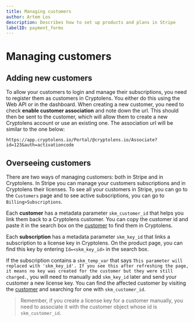 ```yaml
---
title: Managing customers
author: Artem Los
description: Describes how to set up products and plans in Stripe
labelID: payment_forms
---
```


# Managing customers

## Adding new customers

To allow your customers to login and manage their subscriptions, you need to register them as customers in Cryptolens. You either do this using the Web API or in the dashboard. When creating a new customer, you need to check **enable customer association** and note down the url. This should then be sent to the customer, which will allow them to create a new Cryptolens account or use an existing one. The association url will be similar to the one below:

```
https://app.cryptolens.io/Portal/@cryptolens.io/Associate?id=123&auth=activationcode
```

## Overseeing customers

There are two ways of managing customers: both in Stripe and in Cryptolens. In Stripe you can manage your customers subscriptions and in Cryptolens their licenses. To see all your customers in Stripe, you can go to the `Customers` page and to see active subscriptions, you can go to `Billing>Subscriptions`.

Each **customer** has a metadata parameter `skm_customer_id` that helps you link them back to a Cryptolens customer. You can copy the customer id and paste it in the search box on the [customer](https://app.cryptolens.io/Customer) to find them in Cryptolens.

Each **subscription** has a metadata parameter `skm_key_id` that links a subscription to a license key in Cryptolens. On the product page, you can find this key by entering `Id=<skm_key_id>` in the search box.

If the subscription contains a `skm_temp_var` that says `This parameter will replaced with 'skm_key_id'. If you see this after refreshing the page, it means no key was created for the customer but they were still charged.`, you will need to manually add `skm_key_id` later and send your customer a new license key. You can find the affected customer by visiting the [customer](https://app.cryptolens.io/Customer) and searching for one with `skm_customer_id`.

> Remember, if you create a license key for a customer manually, you need to associate it with the customer object whose id is `skm_customer_id`.
